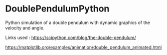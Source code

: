 # DoublePendulumPython
Python simulation of a double pendulum with dynamic graphics of the velocity and angle.


Links used :
https://scipython.com/blog/the-double-pendulum/

https://matplotlib.org/examples/animation/double_pendulum_animated.html
